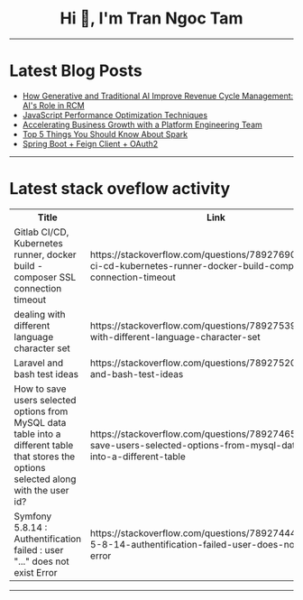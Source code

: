 <h1 align="center">Hi 👋, I'm Tran Ngoc Tam</h1>

---

# Latest Blog Posts 
<!-- BLOG-POST-LIST:START -->
- [How Generative and Traditional AI Improve Revenue Cycle Management: AI&#39;s Role in RCM](https://dev.to/velanhcs/how-generative-and-traditional-ai-improve-revenue-cycle-management-ais-role-in-rcm-2cff)
- [JavaScript Performance Optimization Techniques](https://dev.to/bizmaven-devworld-organization/javascript-performance-optimization-techniques-1026)
- [Accelerating Business Growth with a Platform Engineering Team](https://dev.to/pablos4nt0s/accelerating-business-growth-with-a-platform-engineering-team-562e)
- [Top 5 Things You Should Know About Spark](https://dev.to/sudo_pradip/top-5-things-you-should-know-about-spark-4kg3)
- [Spring Boot + Feign Client + OAuth2](https://dev.to/oigorrudel/spring-boot-feign-client-oauth2-4a7)
<!-- BLOG-POST-LIST:END -->

---

# Latest stack oveflow activity
<table>
  <tr><th>Title</th><th>Link</th></tr>
  <!-- STACKOVERFLOW:START --><tr><td>Gitlab CI/CD, Kubernetes runner, docker build - composer SSL connection timeout</td><td>https://stackoverflow.com/questions/78927690/gitlab-ci-cd-kubernetes-runner-docker-build-composer-ssl-connection-timeout</td></tr><tr><td>dealing with different language character set</td><td>https://stackoverflow.com/questions/78927539/dealing-with-different-language-character-set</td></tr><tr><td>Laravel and bash test ideas</td><td>https://stackoverflow.com/questions/78927520/laravel-and-bash-test-ideas</td></tr><tr><td>How to save users selected options from MySQL data table into a different table that stores the options selected along with the user id?</td><td>https://stackoverflow.com/questions/78927465/how-to-save-users-selected-options-from-mysql-data-table-into-a-different-table</td></tr><tr><td>Symfony 5.8.14 : Authentification failed : user &quot;...&quot; does not exist Error</td><td>https://stackoverflow.com/questions/78927444/symfony-5-8-14-authentification-failed-user-does-not-exist-error</td></tr><!-- STACKOVERFLOW:END -->
</table>

---


